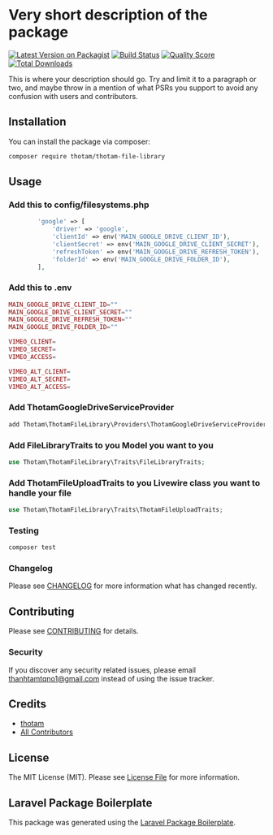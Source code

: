 # Very short description of the package

[![Latest Version on Packagist](https://img.shields.io/packagist/v/thotam/thotam-file-library.svg?style=flat-square)](https://packagist.org/packages/thotam/thotam-file-library)
[![Build Status](https://img.shields.io/travis/thotam/thotam-file-library/master.svg?style=flat-square)](https://travis-ci.org/thotam/thotam-file-library)
[![Quality Score](https://img.shields.io/scrutinizer/g/thotam/thotam-file-library.svg?style=flat-square)](https://scrutinizer-ci.com/g/thotam/thotam-file-library)
[![Total Downloads](https://img.shields.io/packagist/dt/thotam/thotam-file-library.svg?style=flat-square)](https://packagist.org/packages/thotam/thotam-file-library)

This is where your description should go. Try and limit it to a paragraph or two, and maybe throw in a mention of what PSRs you support to avoid any confusion with users and contributors.

## Installation

You can install the package via composer:

```bash
composer require thotam/thotam-file-library
```

## Usage

### Add this to config/filesystems.php

```php
        'google' => [
            'driver' => 'google',
            'clientId' => env('MAIN_GOOGLE_DRIVE_CLIENT_ID'),
            'clientSecret' => env('MAIN_GOOGLE_DRIVE_CLIENT_SECRET'),
            'refreshToken' => env('MAIN_GOOGLE_DRIVE_REFRESH_TOKEN'),
            'folderId' => env('MAIN_GOOGLE_DRIVE_FOLDER_ID'),
        ],
```

### Add this to .env

```php
MAIN_GOOGLE_DRIVE_CLIENT_ID=""
MAIN_GOOGLE_DRIVE_CLIENT_SECRET=""
MAIN_GOOGLE_DRIVE_REFRESH_TOKEN=""
MAIN_GOOGLE_DRIVE_FOLDER_ID=""

VIMEO_CLIENT=
VIMEO_SECRET=
VIMEO_ACCESS=

VIMEO_ALT_CLIENT=
VIMEO_ALT_SECRET=
VIMEO_ALT_ACCESS=
```

### Add ThotamGoogleDriveServiceProvider

```php
add Thotam\ThotamFileLibrary\Providers\ThotamGoogleDriveServiceProvider::class to 'providers' in config/app.php
```

### Add FileLibraryTraits to you Model you want to you

```php
use Thotam\ThotamFileLibrary\Traits\FileLibraryTraits;
```

### Add ThotamFileUploadTraits to you Livewire class you want to handle your file

```php
use Thotam\ThotamFileLibrary\Traits\ThotamFileUploadTraits;
```

### Testing

```bash
composer test
```

### Changelog

Please see [CHANGELOG](CHANGELOG.md) for more information what has changed recently.

## Contributing

Please see [CONTRIBUTING](CONTRIBUTING.md) for details.

### Security

If you discover any security related issues, please email thanhtamtqno1@gmail.com instead of using the issue tracker.

## Credits

-   [thotam](https://github.com/thotam)
-   [All Contributors](../../contributors)

## License

The MIT License (MIT). Please see [License File](LICENSE.md) for more information.

## Laravel Package Boilerplate

This package was generated using the [Laravel Package Boilerplate](https://laravelpackageboilerplate.com).
